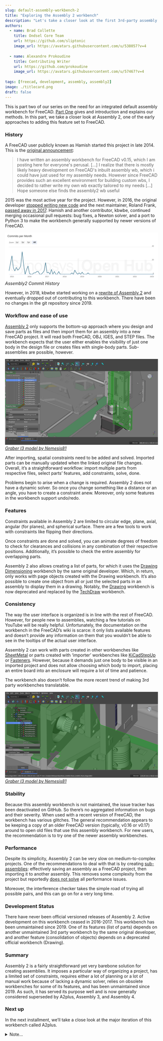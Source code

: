 ```yaml
---
slug: default-assembly-workbench-2
title: "Exploring the Assembly 2 workbench"
description: "Let's take a closer look at the first 3rd-party assembly workbench developed for FreeCAD ever."
authors:
  - name: Brad Collette
    title: Ondsel Core Team
    url: https://github.com/sliptonic
    image_url: https://avatars.githubusercontent.com/u/538057?v=4

  - name: Alexandre Prokoudine
    title: Contributing Writer
    url: https://github.com/prokoudine
    image_url: https://avatars.githubusercontent.com/u/57467?v=4

tags: [freecad, development, assembly, assembly2]
image: ./titlecard.png
draft: false
---
```


This is part two of our series on the need for an integrated default assembly workbench for FreeCAD. [Part One](/blog/default-assembly-workbench-1/) gives and introduction and explains our methods. In this part, we take a closer look at Assembly 2, one of the early approaches to adding this feature set to FreeCAD.

<!-- truncate -->

### History

A FreeCAD user publicly known as Hamish started this project in late 2014. This is the [original announcement](https://forum.freecad.org/viewtopic.php?style=4&t=8577):

>I have written an assembly workbench for FreeCAD v0.15, which I am posting here for everyone's perusal. [...] I realize that there is mostly likely heavy development on FreeCAD's inbuilt assembly wb, which i could have just used for my assembly needs.
However since FreeCAD provides such an excellent environment for building custom wbs, I decided to rather write my own wb exactly tailored to my needs [...]
Hope someone else finds the assembly2 wb useful

2015 was the most active year for the project. However, in 2016, the original developer [stopped writing new code](https://forum.freecadweb.org/viewtopic.php?f=17&t=16591) and the next maintainer, Roland Frank, [passed away in 2017](https://forum.freecad.org/viewtopic.php?f=8&t=25673). Hamish and another contributor, kbwbe, continued merging occasional pull requests: bug fixes, a Newton solver, and a port to Python 3 to make the workbench generally supported by newer versions of FreeCAD.

![commit graph](./freecad-assembly-2-commit-history.png)
*Assembly2 Commit History*

However, in 2018, kbwbe started working on a [rewrite of Assembly 2](https://github.com/kbwbe/A2plus) and eventually dropped out of contributing to this workbench. There have been no changes in the git repository since 2019.

### Workflow and ease of use

[Assembly 2](https://github.com/hamish2014/FreeCAD_assembly2) only supports the bottom-up approach where you design and save parts as files and then import them for an assembly into a new FreeCAD project. It will read both FreeCAD, OBJ, IGES, and STEP files. The workbench expects that the user either enables the visibility of just one body in the design file or creates files with single-body parts. Sub-assemblies are possible, however.

![Graber I3 model by Nemesis81](./freecad-assembly-2-01.png)
*[Graber I3 model by Nemesis81](https://github.com/Nemesis81/GraberI3_Freecad/)*

After importing, spatial constraints need to be added and solved. Imported parts can be manually updated when the linked original file changes. Overall, it’s a straightforward workflow: import multiple parts from respective files, select parts’ features, add constraints, solve, done.

Problems begin to arise when a change is required. Assembly 2 does not have a dynamic solver. So once you change something like a distance or an angle, you have to create a constraint anew. Moreover, only some features in the workbench support undo/redo.

### Features

Constraints available in Assembly 2 are limited to circular edge, plane, axial, angular (for planes), and spherical surface. There are a few tools to work with constraints like flipping their directions.

Once constraints are done and solved, you can animate degrees of freedom to check for clearances and collisions in any combination of their respective positions. Additionally, it’s possible to check the entire assembly for overlapping parts.

Assembly 2 also allows creating a list of parts, for which it uses the [Drawing Dimensioning](https://github.com/hamish2014/FreeCAD_drawing_dimensioning) workbench by the same original developer. Which, in return, only works with page objects created with the Drawing workbench. It’s also possible to create one object from all or just the selected parts in an assembly to display them in a drawing. Notably, the [Drawing](https://wiki.freecad.org/Drawing_Workbench) workbench is now deprecated and replaced by the [TechDraw](https://wiki.freecad.org/TechDraw_Workbench) workbench.

### Consistency

The way the user interface is organized is in line with the rest of FreeCAD. However, for people new to assemblies, watching a few tutorials on YouTube will be really helpful. Unfortunately, the documentation on the workbench in the FreeCAD’s wiki is scarce: it only lists available features and doesn’t provide any information on them that you wouldn’t be able to see in the tooltips of the actual user interface.

Assembly 2 can work with parts created in other workbenches like [SheetMetal](https://wiki.freecad.org/SheetMetal_Workbench) or parts created with ‘importer’ workbenches like [KiCadStepUp](https://wiki.freecad.org/KicadStepUp_Workbench) or [Fasteners](https://wiki.freecad.org/Fasteners_Workbench). However, because it demands just one body to be visible in an imported project and does not allow choosing which body to import, placing an entire board into an enclosure will require a lot of time and patience.

The workbench also doesn’t follow the more recent trend of making 3rd party workbenches translatable.

![Graber I3 model by Nemesis81](./freecad-assembly-2-02.png)
*[Graber I3 model by Nemesis81](https://github.com/Nemesis81/GraberI3_Freecad/)*

### Stability

Because this assembly workbench is not maintained, the issue tracker has been deactivated on GitHub. So there’s no aggregated information on bugs and their severity. When used with a recent version of FreeCAD, the workbench has various glitches. The general recommendation appears to be keeping a copy of an older FreeCAD version (typically, v0.16 or v0.17) around to open old files that use this assembly workbench. For new users, the recommendation is to try one of the newer assembly workbenches.

### Performance

Despite its simplicity, Assembly 2 can be very slow on medium-to-complex projects. One of the recommendations to deal with that is by creating [sub-assemblies](https://forum.freecad.org/viewtopic.php?p=146813#p146813): effectively saving an assembly as a FreeCAD project, then importing it to another assembly. This removes some complexity from the project but reportedly [does not solve](https://forum.freecad.org/viewtopic.php?style=4&t=26803) all performance issues.

Moreover, the interference checker takes the simple road of trying all possible pairs, and this can go on for a very long time.

### Development Status

There have never been official versioned releases of Assembly 2. Active development on this workbench ceased in 2016-2017. This workbench has been unmaintained since 2019. One of its features (list of parts) depends on another unmaintained 3rd party workbench by the same original developer, and another feature (consolidation of objects) depends on a deprecated official workbench (Drawing).

### Summary
Assembly 2 is a fairly straightforward yet very barebone solution for creating assemblies. It imposes a particular way of organizing a project, has a limited set of constraints, requires either a lot of planning or a lot of manual work because of lacking a dynamic solver, relies on obsolete workbenches for some of its features, and has been unmaintained since 2019. As such, it has served its purpose well and is now generally considered superseded by A2plus, Assembly 3, and Assembly 4.

### Next up

In the next installment, we’ll take a close look at the major iteration of this workbench called A2plus.

<details>
  <summary>Note...</summary>
  <div>
    <div>I’m Brad Collette, longtime FreeCAD contributor and CTO of Ondsel, a new open core company built on top of FreeCAD. Ondsel helps you share useful aspects of your solid models without giving away your designs. We’re working on improving collaboration and feature accessibility and integrating with your existing tools. You can read more about my vision for FreeCAD and Ondsel <a href="https://opencoreventures.com/blog/2023-01-ondsel-freecad-launch/">here</a>
    </div>
<br/>
  </div>
</details>


